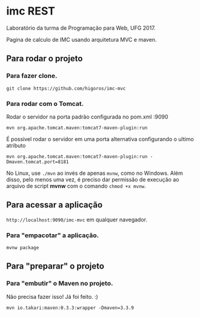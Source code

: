 # imc REST

Laboratório da turma de Programação para Web, UFG 2017.

Pagina de calculo de IMC usando arquitetura MVC e maven.

## Para rodar o projeto

### Para fazer clone.

`git clone https://github.com/higoros/imc-mvc`

### Para rodar com o Tomcat.

Rodar o servidor na porta padrão configurada no pom.xml :9090

`mvn org.apache.tomcat.maven:tomcat7-maven-plugin:run`

É possivel rodar o servidor em uma porta alternativa configurando o ultimo atributo 

`mvn org.apache.tomcat.maven:tomcat7-maven-plugin:run -Dmaven.tomcat.port=8181`

No Linux, use `./mvn` ao invés de apenas `mvnw`, como no Windows. Além disso, pelo menos uma vez, é preciso dar permissão de execução ao arquivo de script **mvnw** com o comando `chmod +x mvnw`.

## Para acessar a aplicação

`http://localhost:9090/imc-mvc` em qualquer navegador.

### Para "empacotar" a aplicação.

`mvnw package`

## Para "preparar" o projeto

### Para "embutir" o Maven no projeto.

Não precisa fazer isso! Já foi feito. :)

`mvn io.takari:maven:0.3.3:wrapper -Dmaven=3.3.9`